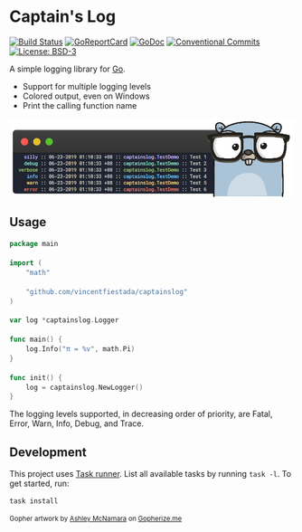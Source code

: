 # Captain's Log

[![Build Status](https://vincentofearth.visualstudio.com/captainslog/_apis/build/status/vincentfiestada.captainslog?branchName=dev)](https://vincentofearth.visualstudio.com/captainslog/_build/latest?definitionId=5&branchName=dev)
[![GoReportCard](https://goreportcard.com/badge/github.com/vincentfiestada/captainslog)](https://goreportcard.com/report/github.com/vincentfiestada/captainslog)
[![GoDoc](https://godoc.org/github.com/vincentfiestada/captainslog?status.svg)](https://godoc.org/github.com/vincentfiestada/captainslog)
[![Conventional Commits](https://img.shields.io/badge/commits-conventional-00b6ff.svg?labelColor=1F6CB4)](https://conventionalcommits.org)
[![License: BSD-3](https://img.shields.io/github/license/vincentfiestada/captainslog.svg?labelColor=1F6CB4&color=00b6ff)](https://github.com/vincentfiestada/captainslog/blob/master/LICENSE)

A simple logging library for [Go](https://golang.org/).

- Support for multiple logging levels
- Colored output, even on Windows
- Print the calling function name

![Screenshot of captainslog in action](./assets/screenshot.png)

## Usage

```go
package main

import (
	"math"

	"github.com/vincentfiestada/captainslog"
)

var log *captainslog.Logger

func main() {
	log.Info("π = %v", math.Pi)
}

func init() {
	log = captainslog.NewLogger()
}

```

The logging levels supported, in decreasing order of priority, are Fatal, Error, Warn, Info, Debug, and Trace.

## Development

This project uses [Task runner](https://taskfile.dev/). List all available tasks by running `task -l`. To get started, run:

```
task install
```

<small>Gopher artwork by [Ashley McNamara](https://twitter.com/ashleymcnamara) on [Gopherize.me](https://gopherize.me/gopher/5dcbe4dc48ab6fbf903aae352f8742cb59e7099b)</small>
